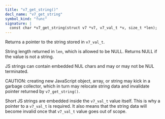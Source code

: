 ```yaml
---
title: "v7_get_string()"
decl_name: "v7_get_string"
symbol_kind: "func"
signature: |
  const char *v7_get_string(struct v7 *v7, v7_val_t *v, size_t *len);
---
```


Returns a pointer to the string stored in `v7_val_t`.

String length returned in `len`, which is allowed to be NULL. Returns NULL
if the value is not a string.

JS strings can contain embedded NUL chars and may or may not be NUL
terminated.

CAUTION: creating new JavaScript object, array, or string may kick in a
garbage collector, which in turn may relocate string data and invalidate
pointer returned by `v7_get_string()`.

Short JS strings are embedded inside the `v7_val_t` value itself. This is why
a pointer to a `v7_val_t` is required. It also means that the string data
will become invalid once that `v7_val_t` value goes out of scope. 

